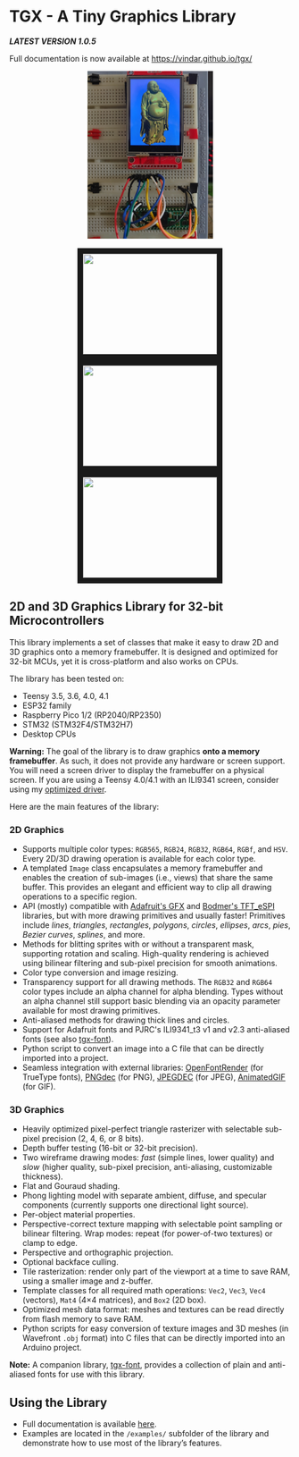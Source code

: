 # TGX - A Tiny Graphics Library

***LATEST VERSION 1.0.5***

Full documentation is now available at https://vindar.github.io/tgx/

<p align="center">
<img src="./tgx.jpg" height="300" />
</p>

<p align="center">
<a href="http://www.youtube.com/watch?feature=player_embedded&v=XxL15cQIPi8" target="_blank"><img src="http://img.youtube.com/vi/XxL15cQIPi8/0.jpg" width="240" height="180" border="10" /></a>
<a href="http://www.youtube.com/watch?feature=player_embedded&v=arJbbU28FEU" target="_blank"><img src="http://img.youtube.com/vi/arJbbU28FEU/0.jpg" width="240" height="180" border="10" /></a>  
<a href="http://www.youtube.com/watch?feature=player_embedded&v=96D0j9J2ILs" target="_blank"><img src="http://img.youtube.com/vi/96D0j9J2ILs/0.jpg" width="240" height="180" border="10" /></a>
</p>

## 2D and 3D Graphics Library for 32-bit Microcontrollers

This library implements a set of classes that make it easy to draw 2D and 3D graphics onto a memory framebuffer. It is designed and optimized for 32-bit MCUs, yet it is cross-platform and also works on CPUs.

The library has been tested on:
- Teensy 3.5, 3.6, 4.0, 4.1  
- ESP32 family  
- Raspberry Pico 1/2 (RP2040/RP2350)  
- STM32 (STM32F4/STM32H7)  
- Desktop CPUs  

**Warning:** The goal of the library is to draw graphics **onto a memory framebuffer**. As such, it does not provide any hardware or screen support. You will need a screen driver to display the framebuffer on a physical screen. If you are using a Teensy 4.0/4.1 with an ILI9341 screen, consider using my [optimized driver](https://github.com/vindar/ILI9341_T4).

Here are the main features of the library:

### 2D Graphics

- Supports multiple color types: `RGB565`, `RGB24`, `RGB32`, `RGB64`, `RGBf`, and `HSV`. Every 2D/3D drawing operation is available for each color type.
- A templated `Image` class encapsulates a memory framebuffer and enables the creation of sub-images (i.e., views) that share the same buffer. This provides an elegant and efficient way to clip all drawing operations to a specific region.
- API (mostly) compatible with [Adafruit's GFX](https://github.com/adafruit/Adafruit-GFX-Library) and [Bodmer's TFT_eSPI](https://github.com/Bodmer/TFT_eSPI) libraries, but with more drawing primitives and usually faster! Primitives include *lines*, *triangles*, *rectangles*, *polygons*, *circles*, *ellipses*, *arcs*, *pies*, *Bezier curves*, *splines*, and more.
- Methods for blitting sprites with or without a transparent mask, supporting rotation and scaling. High-quality rendering is achieved using bilinear filtering and sub-pixel precision for smooth animations.
- Color type conversion and image resizing.
- Transparency support for all drawing methods. The `RGB32` and `RGB64` color types include an alpha channel for alpha blending. Types without an alpha channel still support basic blending via an opacity parameter available for most drawing primitives.
- Anti-aliased methods for drawing thick lines and circles.
- Support for Adafruit fonts and PJRC's ILI9341_t3 v1 and v2.3 anti-aliased fonts (see also <a href="https://github.com/vindar/tgx-font">tgx-font</a>).
- Python script to convert an image into a C file that can be directly imported into a project.
- Seamless integration with external libraries: [OpenFontRender](https://github.com/takkaO/OpenFontRender) (for TrueType fonts), [PNGdec](https://github.com/bitbank2/PNGdec) (for PNG), [JPEGDEC](https://github.com/bitbank2/JPEGDEC) (for JPEG), [AnimatedGIF](https://github.com/bitbank2/AnimatedGIF) (for GIF).

### 3D Graphics

- Heavily optimized pixel-perfect triangle rasterizer with selectable sub-pixel precision (2, 4, 6, or 8 bits).
- Depth buffer testing (16-bit or 32-bit precision).
- Two wireframe drawing modes: *fast* (simple lines, lower quality) and *slow* (higher quality, sub-pixel precision, anti-aliasing, customizable thickness).
- Flat and Gouraud shading.
- Phong lighting model with separate ambient, diffuse, and specular components (currently supports one directional light source).
- Per-object material properties.
- Perspective-correct texture mapping with selectable point sampling or bilinear filtering. Wrap modes: repeat (for power-of-two textures) or clamp to edge.
- Perspective and orthographic projection.
- Optional backface culling.
- Tile rasterization: render only part of the viewport at a time to save RAM, using a smaller image and z-buffer.
- Template classes for all required math operations: `Vec2`, `Vec3`, `Vec4` (vectors), `Mat4` (4×4 matrices), and `Box2` (2D box).
- Optimized mesh data format: meshes and textures can be read directly from flash memory to save RAM.
- Python scripts for easy conversion of texture images and 3D meshes (in Wavefront `.obj` format) into C files that can be directly imported into an Arduino project.

**Note:** A companion library, <a href="https://github.com/vindar/tgx-font">tgx-font</a>, provides a collection of plain and anti-aliased fonts for use with this library.

## Using the Library

- Full documentation is available [here](https://vindar.github.io/tgx/).
- Examples are located in the `/examples/` subfolder of the library and demonstrate how to use most of the library’s features.
